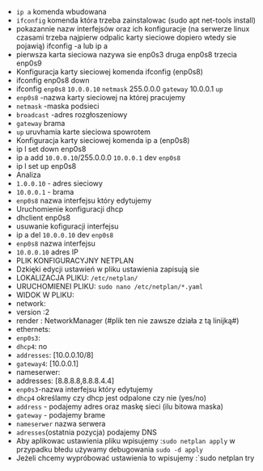 

- `ip a` komenda wbudowana
- `ifconfig` komenda która trzeba zainstalowac (sudo apt net-tools install)
 - pokazannie nazw interfejsów oraz ich konfiguracje (na serwerze linux czasami trzeba najpierw odpalic karty sieciowe dopiero wtedy sie pojawią) ifconfig -a lub ip a
 - pierwsza karta sieciowa nazywa sie enp0s3 druga enp0s8 trzecia enp0s9 
- Konfiguracja karty sieciowej komenda ifconfig (enp0s8)
- ifconfig enp0s8 down
- ifconfig `enp0s8` `10.0.0.10` `netmask` 255.0.0.0 `gateway` 10.0.0.1 `up`
- `enp0s8` -nazwa karty sieciowej na której pracujemy
- `netmask` -maska podsieci
- `broadcast` -adres rozgłoszeniowy
- `gateway` brama
- `up` uruvhamia karte sieciowa spowrotem
- Konfiguracja karty sieciowej komenda ip a (enp0s8)
- ip l set down enp0s8 
- ip a add `10.0.0.10`/255.0.0.0 `10.0.0.1` dev `enp0s8`
- ip l set up enp0s8
- Analiza
- `1.0.0.10` - adres sieciowy
- `10.0.0.1` - brama
- `enp0s8` nazwa interfejsu który edytujemy 
- Uruchomienie konfiguracji dhcp
- dhclient enp0s8
- usuwanie kofiguracji interfejsu
- ip a del  `10.0.0.10` dev `enp0s8`
- `enp0s8` nazwa interfejsu
- `10.0.0.10` adres IP
- PLIK KONFIGURACYJNY NETPLAN
- Dzkięki edycji ustawień w pliku ustawienia zapisują sie
- LOKALIZACJA PLIKU: `/etc/netplan/`
- URUCHOMIENEI PLIKU: `sudo nano /etc/netplan/*.yaml`
- WIDOK W PLIKU:
- network:
- version :2
- render : NetworkManager (#plik ten nie zawsze działa z tą linijką#)
- ethernets:
- `enp0s3`:
- `dhcp4`: no
- `addresses`: [10.0.0.10/8]
- `gateway4`: [10.0.0.1]
- nameserwer:
- addresses: [8.8.8.8,8.8.8.4.4]
- `enp0s3`-nazwa interfejsu który edytujemy
- `dhcp4` określamy czy dhcp jest odpalone czy nie (yes/no)
- `address` - podajemy adres oraz maskę sieci (ilu bitowa maska)
- `gateway` - podajemy brame
- `nameserwer` nazwa serwera
- `adresses`(ostatnia pozycja) podajemy DNS
- Aby aplikowac ustawienia pliku wpisujemy :`sudo netplan apply` w przypadku błedu używamy debugowania `sudo -d apply`
- Jeżeli chcemy wypróbować ustawienia to wpisujemy :`sudo netplan try
